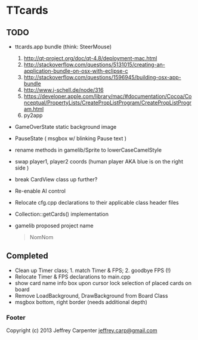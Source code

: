# TTcards

## TODO

* ttcards.app bundle (think: SteerMouse)
    1. http://qt-project.org/doc/qt-4.8/deployment-mac.html
    2. http://stackoverflow.com/questions/5131015/creating-an-application-bundle-on-osx-with-eclipse-c
    3. http://stackoverflow.com/questions/1596945/building-osx-app-bundle
    4. http://www.j-schell.de/node/316
    5. https://developer.apple.com/library/mac/#documentation/Cocoa/Conceptual/PropertyLists/CreatePropListProgram/CreatePropListProgram.html
    6. py2app

* GameOverState static background image
* PauseState ( msgbox w/ blinking Pause text )
* rename methods in gamelib/Sprite to lowerCaseCamelStyle
* swap player1, player2 coords (human player AKA blue is on the right side )
* break CardView class up further?
* Re-enable AI control
* Relocate cfg.cpp declarations to their applicable class header files
* Collection::getCards() implementation

* gamelib proposed project name
    > NomNom

## Completed

* Clean up Timer class; 1. match Timer & FPS; <strikethrough> 2. goodbye FPS (!) </strikethrough>
* Relocate Timer & FPS declarations to main.cpp
* show card name info box upon cursor lock selection of placed cards on board
* Remove LoadBackground, DrawBackground from Board Class
* msgbox bottom, right border (needs additional depth)

### Footer

Copyright (c) 2013 Jeffrey Carpenter <jeffrey.carp@gmail.com>
